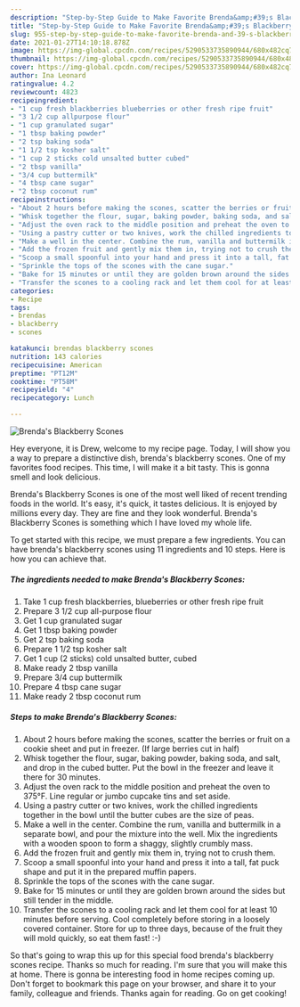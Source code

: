 ```yaml
---
description: "Step-by-Step Guide to Make Favorite Brenda&amp;#39;s Blackberry Scones"
title: "Step-by-Step Guide to Make Favorite Brenda&amp;#39;s Blackberry Scones"
slug: 955-step-by-step-guide-to-make-favorite-brenda-and-39-s-blackberry-scones
date: 2021-01-27T14:10:18.878Z
image: https://img-global.cpcdn.com/recipes/5290533735890944/680x482cq70/brendas-blackberry-scones-recipe-main-photo.jpg
thumbnail: https://img-global.cpcdn.com/recipes/5290533735890944/680x482cq70/brendas-blackberry-scones-recipe-main-photo.jpg
cover: https://img-global.cpcdn.com/recipes/5290533735890944/680x482cq70/brendas-blackberry-scones-recipe-main-photo.jpg
author: Ina Leonard
ratingvalue: 4.2
reviewcount: 4823
recipeingredient:
- "1 cup fresh blackberries blueberries or other fresh ripe fruit"
- "3 1/2 cup allpurpose flour"
- "1 cup granulated sugar"
- "1 tbsp baking powder"
- "2 tsp baking soda"
- "1 1/2 tsp kosher salt"
- "1 cup 2 sticks cold unsalted butter cubed"
- "2 tbsp vanilla"
- "3/4 cup buttermilk"
- "4 tbsp cane sugar"
- "2 tbsp coconut rum"
recipeinstructions:
- "About 2 hours before making the scones, scatter the berries or fruit on a cookie sheet and put in freezer. (If large berries cut in half)"
- "Whisk together the flour, sugar, baking powder, baking soda, and salt, and drop in the cubed butter. Put the bowl in the freezer and leave it there for 30 minutes."
- "Adjust the oven rack to the middle position and preheat the oven to 375°F. Line regular or jumbo cupcake tins and set aside."
- "Using a pastry cutter or two knives, work the chilled ingredients together in the bowl until the butter cubes are the size of peas."
- "Make a well in the center. Combine the rum, vanilla and buttermilk in a separate bowl, and pour the mixture into the well.  Mix the ingredients with a wooden spoon to form a shaggy, slightly crumbly mass."
- "Add the frozen fruit and gently mix them in, trying not to crush them."
- "Scoop a small spoonful into your hand and press it into a tall, fat puck shape and put it in the prepared muffin papers."
- "Sprinkle the tops of the scones with the cane sugar."
- "Bake for 15 minutes or until they are golden brown around the sides but still tender in the middle."
- "Transfer the scones to a cooling rack and let them cool for at least 10 minutes before serving. Cool completely before storing in a loosely covered container. Store for up to three days, because of the fruit they will mold quickly, so eat them fast! :-)"
categories:
- Recipe
tags:
- brendas
- blackberry
- scones

katakunci: brendas blackberry scones 
nutrition: 143 calories
recipecuisine: American
preptime: "PT12M"
cooktime: "PT58M"
recipeyield: "4"
recipecategory: Lunch

---
```



![Brenda&#39;s Blackberry Scones](https://img-global.cpcdn.com/recipes/5290533735890944/680x482cq70/brendas-blackberry-scones-recipe-main-photo.jpg)

Hey everyone, it is Drew, welcome to my recipe page. Today, I will show you a way to prepare a distinctive dish, brenda&#39;s blackberry scones. One of my favorites food recipes. This time, I will make it a bit tasty. This is gonna smell and look delicious.



Brenda&#39;s Blackberry Scones is one of the most well liked of recent trending foods in the world. It's easy, it's quick, it tastes delicious. It is enjoyed by millions every day. They are fine and they look wonderful. Brenda&#39;s Blackberry Scones is something which I have loved my whole life.


To get started with this recipe, we must prepare a few ingredients. You can have brenda&#39;s blackberry scones using 11 ingredients and 10 steps. Here is how you can achieve that.

<!--inarticleads1-->

##### The ingredients needed to make Brenda&#39;s Blackberry Scones:

1. Take 1 cup fresh blackberries, blueberries or other fresh ripe fruit
1. Prepare 3 1/2 cup all-purpose flour
1. Get 1 cup granulated sugar
1. Get 1 tbsp baking powder
1. Get 2 tsp baking soda
1. Prepare 1 1/2 tsp kosher salt
1. Get 1 cup (2 sticks) cold unsalted butter, cubed
1. Make ready 2 tbsp vanilla
1. Prepare 3/4 cup buttermilk
1. Prepare 4 tbsp cane sugar
1. Make ready 2 tbsp coconut rum




<!--inarticleads2-->

##### Steps to make Brenda&#39;s Blackberry Scones:

1. About 2 hours before making the scones, scatter the berries or fruit on a cookie sheet and put in freezer. (If large berries cut in half)
1. Whisk together the flour, sugar, baking powder, baking soda, and salt, and drop in the cubed butter. Put the bowl in the freezer and leave it there for 30 minutes.
1. Adjust the oven rack to the middle position and preheat the oven to 375°F. Line regular or jumbo cupcake tins and set aside.
1. Using a pastry cutter or two knives, work the chilled ingredients together in the bowl until the butter cubes are the size of peas.
1. Make a well in the center. Combine the rum, vanilla and buttermilk in a separate bowl, and pour the mixture into the well.  Mix the ingredients with a wooden spoon to form a shaggy, slightly crumbly mass.
1. Add the frozen fruit and gently mix them in, trying not to crush them.
1. Scoop a small spoonful into your hand and press it into a tall, fat puck shape and put it in the prepared muffin papers.
1. Sprinkle the tops of the scones with the cane sugar.
1. Bake for 15 minutes or until they are golden brown around the sides but still tender in the middle.
1. Transfer the scones to a cooling rack and let them cool for at least 10 minutes before serving. Cool completely before storing in a loosely covered container. Store for up to three days, because of the fruit they will mold quickly, so eat them fast! :-)




So that's going to wrap this up for this special food brenda&#39;s blackberry scones recipe. Thanks so much for reading. I'm sure that you will make this at home. There is gonna be interesting food in home recipes coming up. Don't forget to bookmark this page on your browser, and share it to your family, colleague and friends. Thanks again for reading. Go on get cooking!
